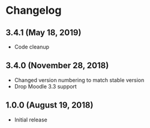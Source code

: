 # Changelog

## 3.4.1 (May 18, 2019)

- Code cleanup

## 3.4.0 (November 28, 2018)

- Changed version numbering to match stable version
- Drop Moodle 3.3 support

## 1.0.0 (August 19, 2018)

- Initial release
